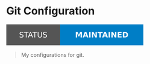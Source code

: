# Git Configuration

[![Project Status: Maintained](./assets/images/badges/status.svg)](./)

> My configurations for git.
